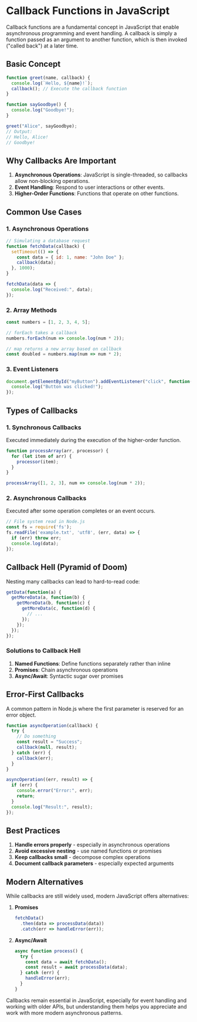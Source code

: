 # Callback Functions in JavaScript

Callback functions are a fundamental concept in JavaScript that enable asynchronous programming and event handling. A callback is simply a function passed as an argument to another function, which is then invoked ("called back") at a later time.

## Basic Concept

```javascript
function greet(name, callback) {
  console.log(`Hello, ${name}!`);
  callback(); // Execute the callback function
}

function sayGoodbye() {
  console.log("Goodbye!");
}

greet("Alice", sayGoodbye);
// Output:
// Hello, Alice!
// Goodbye!
```

## Why Callbacks Are Important

1. **Asynchronous Operations**: JavaScript is single-threaded, so callbacks allow non-blocking operations.
2. **Event Handling**: Respond to user interactions or other events.
3. **Higher-Order Functions**: Functions that operate on other functions.

## Common Use Cases

### 1. Asynchronous Operations

```javascript
// Simulating a database request
function fetchData(callback) {
  setTimeout(() => {
    const data = { id: 1, name: "John Doe" };
    callback(data);
  }, 1000);
}

fetchData(data => {
  console.log("Received:", data);
});
```

### 2. Array Methods

```javascript
const numbers = [1, 2, 3, 4, 5];

// forEach takes a callback
numbers.forEach(num => console.log(num * 2));

// map returns a new array based on callback
const doubled = numbers.map(num => num * 2);
```

### 3. Event Listeners

```javascript
document.getElementById("myButton").addEventListener("click", function() {
  console.log("Button was clicked!");
});
```

## Types of Callbacks

### 1. Synchronous Callbacks

Executed immediately during the execution of the higher-order function.

```javascript
function processArray(arr, processor) {
  for (let item of arr) {
    processor(item);
  }
}

processArray([1, 2, 3], num => console.log(num * 2));
```

### 2. Asynchronous Callbacks

Executed after some operation completes or an event occurs.

```javascript
// File system read in Node.js
const fs = require('fs');
fs.readFile('example.txt', 'utf8', (err, data) => {
  if (err) throw err;
  console.log(data);
});
```

## Callback Hell (Pyramid of Doom)

Nesting many callbacks can lead to hard-to-read code:

```javascript
getData(function(a) {
  getMoreData(a, function(b) {
    getMoreData(b, function(c) { 
      getMoreData(c, function(d) {
        // ...
      });
    });
  });
});
```

### Solutions to Callback Hell

1. **Named Functions**: Define functions separately rather than inline
2. **Promises**: Chain asynchronous operations
3. **Async/Await**: Syntactic sugar over promises

## Error-First Callbacks

A common pattern in Node.js where the first parameter is reserved for an error object.

```javascript
function asyncOperation(callback) {
  try {
    // Do something
    const result = "Success";
    callback(null, result);
  } catch (err) {
    callback(err);
  }
}

asyncOperation((err, result) => {
  if (err) {
    console.error("Error:", err);
    return;
  }
  console.log("Result:", result);
});
```

## Best Practices

1. **Handle errors properly** - especially in asynchronous operations
2. **Avoid excessive nesting** - use named functions or promises
3. **Keep callbacks small** - decompose complex operations
4. **Document callback parameters** - especially expected arguments

## Modern Alternatives

While callbacks are still widely used, modern JavaScript offers alternatives:

1. **Promises**
   ```javascript
   fetchData()
     .then(data => processData(data))
     .catch(err => handleError(err));
   ```

2. **Async/Await**
   ```javascript
   async function process() {
     try {
       const data = await fetchData();
       const result = await processData(data);
     } catch (err) {
       handleError(err);
     }
   }
   ```

Callbacks remain essential in JavaScript, especially for event handling and working with older APIs, but understanding them helps you appreciate and work with more modern asynchronous patterns.